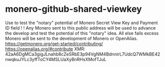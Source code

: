 # monero-github-shared-viewkey
Use to test the "notary" potential of Monero Secret View Key and Payment ID field
!
!
Any Monero sent to this public address will be used to advance the develop and test the potential of this "notary" idea. All else fails excess Monero will be sent to the development of Monero or OpenAlias. 
https://getmonero.org/get-started/contributing/
https://openalias.org/#contribute
XMR: 42aA6DgMCa3gigJLnahb8cZeSRbE3p94VgNM4BdnnirL7UdcQ7WMkBE42nwqkuJYLc3yffToCY4MSLUaXyBnRHsXMofTJuL
